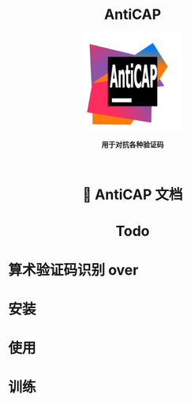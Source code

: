 <div align="center">

# AntiCAP

<img src=logo.png alt="logo" width="200" height="200">

<strong>用于对抗各种验证码</strong>

</div>


<br>

<div align="center">

# 📄 AntiCAP 文档

# Todo

</div>

# 算术验证码识别 over


# 安装

# 使用

# 训练


